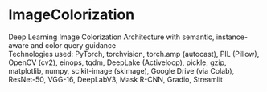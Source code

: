 # ImageColorization
Deep Learning Image Colorization Architecture with semantic, instance-aware and color query guidance  
Technologies used: PyTorch, torchvision, torch.amp (autocast), PIL (Pillow), OpenCV (cv2), einops, tqdm, DeepLake (Activeloop), pickle, gzip, matplotlib, numpy, scikit-image (skimage), Google Drive (via Colab), ResNet-50, VGG-16, DeepLabV3, Mask R-CNN, Gradio, Streamlit
